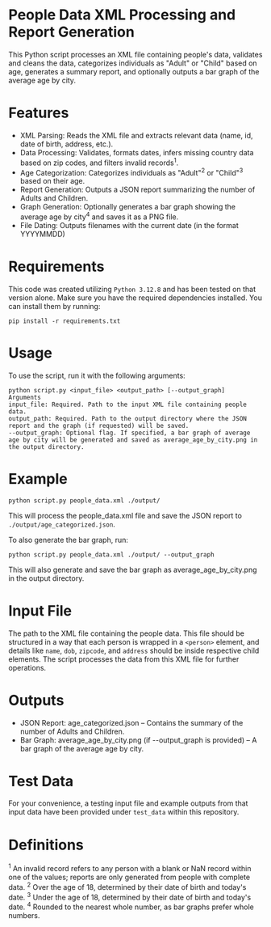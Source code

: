# People Data XML Processing and Report Generation
This Python script processes an XML file containing people's data, validates and cleans the data, categorizes individuals as "Adult" or "Child" based on age, generates a summary report, and optionally outputs a bar graph of the average age by city.

# Features
- XML Parsing: Reads the XML file and extracts relevant data (name, id, date of birth, address, etc.).
- Data Processing: Validates, formats dates, infers missing country data based on zip codes, and filters invalid records<sup>1</sup>.
- Age Categorization: Categorizes individuals as "Adult"<sup>2</sup> or "Child"<sup>3</sup> based on their age.
- Report Generation: Outputs a JSON report summarizing the number of Adults and Children.
- Graph Generation: Optionally generates a bar graph showing the average age by city<sup>4</sup> and saves it as a PNG file.
- File Dating: Outputs filenames with the current date (in the format YYYYMMDD)

# Requirements
This code was created utilizing `Python 3.12.8` and has been tested on that version alone. Make sure you have the required dependencies installed. You can install them by running:

```
pip install -r requirements.txt
```

# Usage
To use the script, run it with the following arguments:

```
python script.py <input_file> <output_path> [--output_graph]
Arguments
input_file: Required. Path to the input XML file containing people data.
output_path: Required. Path to the output directory where the JSON report and the graph (if requested) will be saved.
--output_graph: Optional flag. If specified, a bar graph of average age by city will be generated and saved as average_age_by_city.png in the output directory.
```

# Example
```
python script.py people_data.xml ./output/
```
This will process the people_data.xml file and save the JSON report to `./output/age_categorized.json`.

To also generate the bar graph, run:
```
python script.py people_data.xml ./output/ --output_graph
```
This will also generate and save the bar graph as average_age_by_city.png in the output directory.

# Input File
The path to the XML file containing the people data. This file should be structured in a way that each person is wrapped in a `<person>` element, and details like `name`, `dob`, `zipcode`, and `address` should be inside respective child elements. The script processes the data from this XML file for further operations.

# Outputs
- JSON Report: age_categorized.json – Contains the summary of the number of Adults and Children.
- Bar Graph: average_age_by_city.png (if --output_graph is provided) – A bar graph of the average age by city.

# Test Data
For your convenience, a testing input file and example outputs from that input data have been provided under `test_data` within this repository.

# Definitions
<sup>1</sup> An invalid record refers to any person with a blank or NaN record within one of the values; reports are only generated from people with complete data.
<sup>2</sup> Over the age of 18, determined by their date of birth and today's date.
<sup>3</sup> Under the age of 18, determined by their date of birth and today's date.
<sup>4</sup> Rounded to the nearest whole number, as bar graphs prefer whole numbers.

